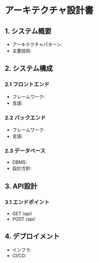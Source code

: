 # アーキテクチャ設計書

## 1. システム概要
- アーキテクチャパターン:
- 主要技術:

## 2. システム構成
### 2.1 フロントエンド
- フレームワーク:
- 言語:

### 2.2 バックエンド
- フレームワーク:
- 言語:

### 2.3 データベース
- DBMS:
- 設計方針:

## 3. API設計
### 3.1 エンドポイント
- GET /api/
- POST /api/

## 4. デプロイメント
- インフラ:
- CI/CD:

